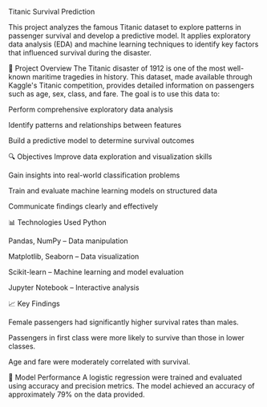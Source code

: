 Titanic Survival Prediction

This project analyzes the famous Titanic dataset to explore patterns in passenger survival and develop a predictive model. It applies exploratory data analysis (EDA) and machine learning techniques to identify key factors that influenced survival during the disaster.

📁 Project Overview
The Titanic disaster of 1912 is one of the most well-known maritime tragedies in history. This dataset, made available through Kaggle's Titanic competition, provides detailed information on passengers such as age, sex, class, and fare. The goal is to use this data to:

Perform comprehensive exploratory data analysis

Identify patterns and relationships between features

Build a predictive model to determine survival outcomes

🔍 Objectives
Improve data exploration and visualization skills

Gain insights into real-world classification problems

Train and evaluate machine learning models on structured data

Communicate findings clearly and effectively

📊 Technologies Used
Python

Pandas, NumPy – Data manipulation

Matplotlib, Seaborn – Data visualization

Scikit-learn – Machine learning and model evaluation

Jupyter Notebook – Interactive analysis

📈 Key Findings

Female passengers had significantly higher survival rates than males.

Passengers in first class were more likely to survive than those in lower classes.

Age and fare were moderately correlated with survival.

🤖 Model Performance
A logistic regression  were trained and evaluated using accuracy and precision metrics. The  model achieved an accuracy of approximately 79% on the data provided. 


